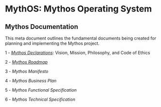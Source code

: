 # MythOS: Mythos Operating System
## Mythos Documentation

This meta document outlines the fundamental documents being created for planning and implementing the Mythos project.


1 - [*Mythos Declarations*](Declarations.md): Vision, Mission, Philosophy, and Code of Ethics

2 - [*Mythos Roadmap*](Roadmap.md)

3 - *Mythos Manifesto*

4 - *Mythos Business Plan*

5 - *Mythos Functional Specification*

6 - *Mythos Technical Specification*
